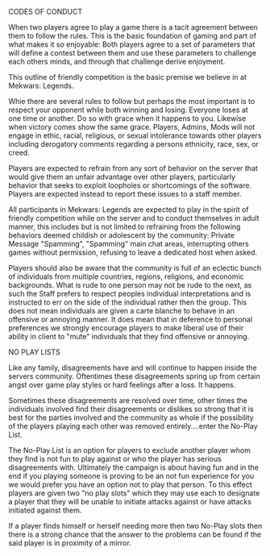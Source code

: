 CODES OF CONDUCT

When two players agree to play a game there is a tacit agreement between them to follow the rules. This is the basic foundation of gaming and part of what makes it so enjoyable: Both players agree to a set of parameters that will define a contest between them and use these parameters to challenge each others minds, and through that challenge derive enjoyment.

This outline of friendly competition is the basic premise we believe in at Mekwars: Legends.

Whie there are several rules to follow but perhaps the most important is to respect your opponent while both winning and losing. Everyone loses at one time or another. Do so with grace when it happens to you. Likewise when victory comes show the same grace.  Players, Admins, Mods will not engage in ethic, racial, religious, or sexual intolerance towards other players including derogatory comments regarding a persons ethnicity, race, sex, or creed. 

Players are expected to refrain from any sort of behavior on the server that would give them an unfair advantage over other players, particularly behavior that seeks to exploit loopholes or shortcomings of the software. Players are expected instead to report these issues to a staff member.

All participants in Mekwars: Legends are expected to play in the spirit of friendly competition while on the server and to conduct themselves in adult manner, this includes but is not limited to refraining from the following behaviors deemed childish or adolescent by the community: Private Message "Spamming", "Spamming" main chat areas, interrupting others games without permission, refusing to leave a dedicated host when asked.

Players should also be aware that the community is full of an eclectic bunch of individuals from multiple countries, regions, religions, and economic backgrounds. What is rude to one person may not be rude to the next, as such the Staff prefers to respect peoples individual interpretations and is instructed to err on the side of the individual rather then the group. This does not mean individuals are given a carte blanche to behave in an offensive or annoying manner. It does mean that in deference to personal preferences we strongly encourage players to make liberal use of their ability in client to "mute" individuals that they find offensive or annoying.

NO PLAY LISTS

Like any family, disagreements have and will continue to happen inside the servers community. Oftentimes these disagreements spring up from certain angst over game play styles or hard feelings after a loss. It happens.

Sometimes these disagreements are resolved over time, other times the individuals involved find their disagreements or dislikes so strong that it is best for the parties involved and the community as whole if the possibility of the players playing each other was removed entirely....enter the No-Play List.

The No-Play List is an option for players to exclude another player whom they find is not fun to play against or who the player has serious disagreements with. Ultimately the campaign is about having fun and in the end if you playing someone is proving to be an not fun experience for you we would prefer you have an option not to play that person. To this effect players are given two "no play slots" which they may use each to designate a player that they will be unable to initiate attacks against or have attacks initiated against them. 

If a player finds himself or herself needing more then two No-Play slots then there is a strong chance that the answer to the problems can be found if the said player is in proximity of a mirror. 

